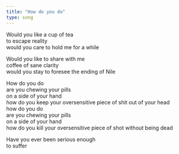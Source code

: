 ```yaml
---
title: "How do you do"
type: song
---
```


Would you like a cup of tea  
to escape reality  
would you care to hold me for a while

Would you like to share with me  
coffee of sane clarity  
would you stay to foresee the ending of Nile

How do you do  
are you chewing your pills  
on a side of your hand  
how do you keep your oversensitive piece of shit out of your head  
how do you do  
are you chewing your pills  
on a side of your hand  
how do you kill your oversensitive piece of shot without being dead

Have you ever been serious enough  
to suffer  

